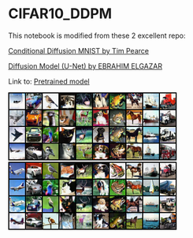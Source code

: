 # CIFAR10_DDPM
This notebook is modified from these 2 excellent repo:



[Conditional Diffusion MNIST by Tim Pearce](https://github.com/TeaPearce/Conditional_Diffusion_MNIST)




[Diffusion Model (U-Net) by EBRAHIM ELGAZAR](https://www.kaggle.com/code/ebrahimelgazar/diffusion-model-u-net)




Link to: [Pretrained model](https://drive.google.com/file/d/1LJKESGuHfjtUWlhGcczv5LiCE3CBQie4/view?usp=sharing)







![Samples](sample.png)
![Samples](sample_.png)
